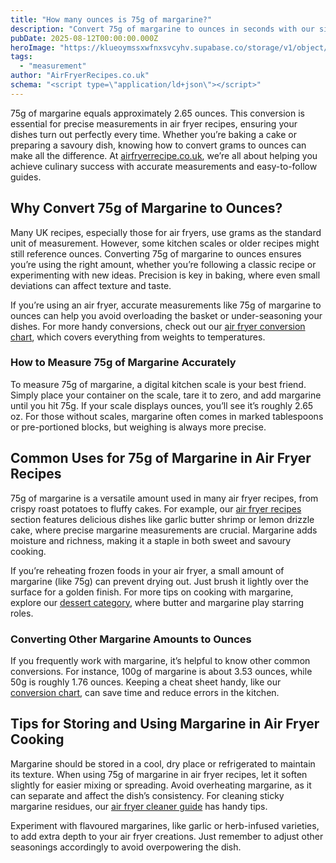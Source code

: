 ```yaml
---
title: "How many ounces is 75g of margarine?"
description: "Convert 75g of margarine to ounces in seconds with our simple guide. Perfect for air fryer recipes and precise baking measurements."
pubDate: 2025-08-12T00:00:00.000Z
heroImage: "https://klueoymssxwfnxsvcyhv.supabase.co/storage/v1/object/public/md/75g-margarine-to-ounces-2422a3b1.webp"
tags:
  - "measurement"
author: "AirFryerRecipes.co.uk"
schema: "<script type=\"application/ld+json\"></script>"
---
```


<p>75g of margarine equals approximately 2.65 ounces. This conversion is essential for precise measurements in air fryer recipes, ensuring your dishes turn out perfectly every time. Whether you’re baking a cake or preparing a savoury dish, knowing how to convert grams to ounces can make all the difference. At <a href=https://www.airfryerrecipe.co.uk>airfryerrecipe.co.uk</a>, we’re all about helping you achieve culinary success with accurate measurements and easy-to-follow guides.</p>

<h2>Why Convert 75g of Margarine to Ounces?</h2>  
<p>Many UK recipes, especially those for air fryers, use grams as the standard unit of measurement. However, some kitchen scales or older recipes might still reference ounces. Converting 75g of margarine to ounces ensures you’re using the right amount, whether you’re following a classic recipe or experimenting with new ideas. Precision is key in baking, where even small deviations can affect texture and taste.</p>  
<p>If you’re using an air fryer, accurate measurements like 75g of margarine to ounces can help you avoid overloading the basket or under-seasoning your dishes. For more handy conversions, check out our <a href=https://www.airfryerrecipe.co.uk/air-fryer-conversion-chart>air fryer conversion chart</a>, which covers everything from weights to temperatures.</p>

<h3>How to Measure 75g of Margarine Accurately</h3>  
<p>To measure 75g of margarine, a digital kitchen scale is your best friend. Simply place your container on the scale, tare it to zero, and add margarine until you hit 75g. If your scale displays ounces, you’ll see it’s roughly 2.65 oz. For those without scales, margarine often comes in marked tablespoons or pre-portioned blocks, but weighing is always more precise.</p>

<h2>Common Uses for 75g of Margarine in Air Fryer Recipes</h2>  
<p>75g of margarine is a versatile amount used in many air fryer recipes, from crispy roast potatoes to fluffy cakes. For example, our <a href=https://www.airfryerrecipe.co.uk/recipes>air fryer recipes</a> section features delicious dishes like garlic butter shrimp or lemon drizzle cake, where precise margarine measurements are crucial. Margarine adds moisture and richness, making it a staple in both sweet and savoury cooking.</p>  
<p>If you’re reheating frozen foods in your air fryer, a small amount of margarine (like 75g) can prevent drying out. Just brush it lightly over the surface for a golden finish. For more tips on cooking with margarine, explore our <a href=https://www.airfryerrecipe.co.uk/recipe-category/dessert>dessert category</a>, where butter and margarine play starring roles.</p>

<h3>Converting Other Margarine Amounts to Ounces</h3>  
<p>If you frequently work with margarine, it’s helpful to know other common conversions. For instance, 100g of margarine is about 3.53 ounces, while 50g is roughly 1.76 ounces. Keeping a cheat sheet handy, like our <a href=https://www.airfryerrecipe.co.uk/air-fryer-conversion-chart>conversion chart</a>, can save time and reduce errors in the kitchen.</p>

<h2>Tips for Storing and Using Margarine in Air Fryer Cooking</h2>  
<p>Margarine should be stored in a cool, dry place or refrigerated to maintain its texture. When using 75g of margarine in air fryer recipes, let it soften slightly for easier mixing or spreading. Avoid overheating margarine, as it can separate and affect the dish’s consistency. For cleaning sticky margarine residues, our <a href=https://www.airfryerrecipe.co.uk/air-fryer-cleaner>air fryer cleaner guide</a> has handy tips.</p>  
<p>Experiment with flavoured margarines, like garlic or herb-infused varieties, to add extra depth to your air fryer creations. Just remember to adjust other seasonings accordingly to avoid overpowering the dish.</p>